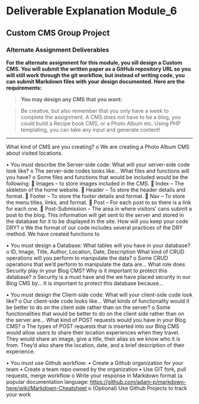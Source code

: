# Deliverable Explanation Module_6
## Custom CMS Group Project

### Alternate Assignment Deliverables

**For the alternate assignment for this module, you sill design a Custom CMS. You will submit the written paper as a GitHub repository URL so you will still work through the git workflow, but instead of writing code, you can submit Markdown files with your design documented. Here are the requirements:**


> **You may design any CMS that you want:**

> Be creative, but also remember that you only have a week to complete the assignment. A CMS does not have to be a blog, you could build a Recipe book CMS, or a Photo Album etc. Using PHP templating, you can take any input and generate content!
---

What kind of CMS are you creating?
o	We are creating a Photo Album CMS about visited locations.

•	You must describe the Server-side code:
What will your server-side code look like?
o	The server-side codes looks like… 
What files and functions will you have?
o	Some files and functions that would be included would be the following:
	Images – to store images included in the CMS.
	Index – The skeleton of the home website.
	Header – To store the header details and format.
	Footer – To store the footer details and format.
	Nav – To store the menu titles, links, and format.
	Post – For each post to so there is a link for each one.
	Post-Submission – The area in where visitors’ cans submit a post to the blog. This information will get sent to the server and stored in the database for it to be displayed in the site.
How will you keep your code DRY?
o	We the format of our code includes several practices of the DRY method. We have created functions to 

•	You must design a Database:
What tables will you have in your database?
o	ID, Image, Title, Author, Location, Date, Description
What kind of CRUD operations will you perform to manipulate the data?
o	Some CRUD operations that we’d perform to manipulate the data are…
What role does Security play in your Blog CMS? Why is it important to protect this database?
o	Security is a must have and the we have placed security in our Blog CMS by… It is important to protect this database because…

•	You must design the Client-side code:
What will your client-side code look like?
o	Our client-side code looks like…
What kinds of functionality would it be better to do on the client side rather than on the server?
o	Some functionalities that would be better to do on the client side rather than on the server are…
What kind of POST requests would you have in your Blog CMS?
o	The types of POST requests that is inserted into our Blog CMS would allow users to share their location experiences when they travel. They would share an image, give a title, their alias so we know who it is from. They’d also share the location, date, and a brief description of their experience.

•	You must use Github workflow:
•	Create a Github organization for your team
•	Create a team repo owned by the organization
•	Use GIT fork, pull requests, merge workflow
o	Write your response in Markdown format (a popular documentation language: https://github.com/adam-p/markdown-here/wiki/Markdown-Cheatsheet 
o	(Optional) Use Github Projects to track your work
